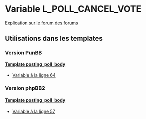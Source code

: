 # Variable L_POLL_CANCEL_VOTE
[Explication sur le forum des forums](http://forum.forumactif.com/t294113-listing-des-variables#L_POLL_CANCEL_VOTE)

## Utilisations dans les templates

### Version PunBB

#### [Template posting_poll_body](punbb/posting_poll_body.md)
* [Variable à la ligne 64](../punbb/posting_poll_body.tpl#L64)

### Version phpBB2

#### [Template posting_poll_body](subsilver/posting_poll_body.md)
* [Variable à la ligne 57](../subsilver/posting_poll_body.tpl#L57)